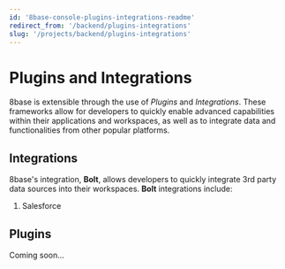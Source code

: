 ```yaml
---
id: '8base-console-plugins-integrations-readme'
redirect_from: '/backend/plugins-integrations'
slug: '/projects/backend/plugins-integrations'
---
```


# Plugins and Integrations

8base is extensible through the use of _Plugins_ and _Integrations_. These frameworks allow for developers to quickly enable advanced capabilities within their applications and workspaces, as well as to integrate data and functionalities from other popular platforms.

## Integrations

8base's integration, **Bolt**, allows developers to quickly integrate 3rd party data sources into their workspaces. **Bolt** integrations include:

1. Salesforce

## Plugins

Coming soon...
